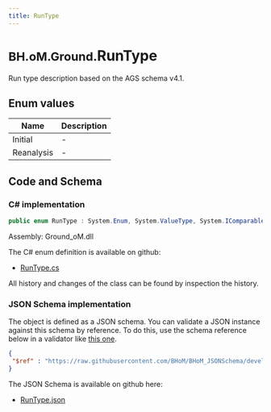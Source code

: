 ```yaml
---
title: RunType
---
```


# <small>BH.oM.Ground.</small>**RunType**

Run type description based on the AGS schema v4.1.

## Enum values

| Name            | Description                                                    |
|-----------------|----------------------------------------------------------------|
| Initial |  -  |
| Reanalysis |  -  |


## Code and Schema

### C# implementation

``` C# title="C#"
public enum RunType : System.Enum, System.ValueType, System.IComparable, System.ISpanFormattable, System.IFormattable, System.IConvertible
```

Assembly: Ground_oM.dll

The C# enum definition is available on github:

- [RunType.cs](https://github.com/BHoM/BHoM/blob/develop/Ground_oM/eNums\RunType.cs)

All history and changes of the class can be found by inspection the history.
### JSON Schema implementation

The object is defined as a JSON schema. You can validate a JSON instance against this schema by reference. To do this, use the schema reference below in a validator like [this one](https://www.jsonschemavalidator.net/).

``` json title="JSON Schema"
{
 "$ref" : "https://raw.githubusercontent.com/BHoM/BHoM_JSONSchema/develop/Ground_oM/RunType.json"
}
```

The JSON Schema is available on github here:

- [RunType.json](https://github.com/BHoM/BHoM_JSONSchema/blob/develop/Ground_oM/RunType.json)

